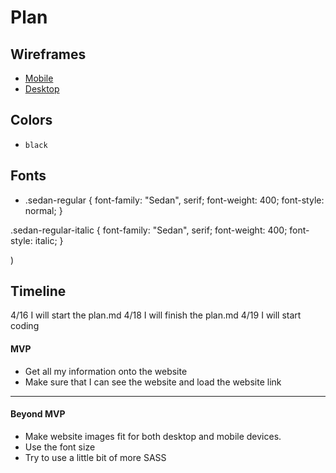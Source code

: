 # Plan

## Wireframes
* [Mobile](https://wireframe.cc/H77iU6)
* [Desktop](https://wireframe.cc/VqpClz)

## Colors
* `black`

## Fonts
* .sedan-regular {
  font-family: "Sedan", serif;
  font-weight: 400;
  font-style: normal;
}

.sedan-regular-italic {
  font-family: "Sedan", serif;
  font-weight: 400;
  font-style: italic;
}

)

## Timeline
4/16 I will start the plan.md
4/18 I will finish the plan.md
4/19 I will start coding

#### MVP

* Get all my information onto the website
* Make sure that I can see the website and load the website link

---

#### Beyond MVP

* Make website images fit for both desktop and mobile devices.
* Use the font size
* Try to use a little bit of more SASS
